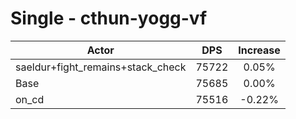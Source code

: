 # Single - cthun-yogg-vf
| Actor | DPS | Increase |
|---|:---:|:---:|
|saeldur+fight_remains+stack_check|75722|0.05%|
|Base|75685|0.00%|
|on_cd|75516|-0.22%|
